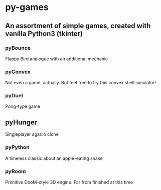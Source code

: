 # py-games
## An assortment of simple games, created with vanilla Python3 (tkinter)

### pyBounce
Flappy Bird analogue with an additional mechanic

### pyConvex
Not even a game, actually. But feel free to try this convex shell simulator!

### pyDuel
Pong-type game

## pyHunger
Singleplayer agar.io clone

### pyPython
A timeless classic about an apple-eating snake

### pyRoom
Primitive DooM-style 3D engine. Far from finished at this time
